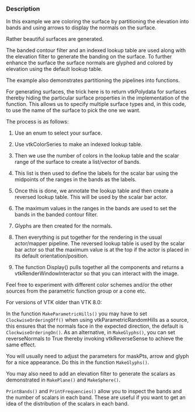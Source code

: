 ### Description
In this example we are coloring the surface by partitioning the elevation
into bands and using arrows to display the normals on the surface.

Rather beautiful surfaces are generated.

The banded contour filter and an indexed lookup table are used along with 
the elevation filter to generate the banding on the surface.
To further enhance the surface the surface normals are
glyphed and colored by elevation using the default lookup table. 

The example also demonstrates partitioning the pipelines into functions.

For generating surfaces, the trick here is to return vtkPolydata for surfaces
thereby hiding the particular surface properties in the implementation of the
function. This allows us to specify multiple surface types and, in this code,
to use the name of the surface to pick the one we want.

The process is as follows:

1. Use an enum to select your surface.

2. Use vtkColorSeries to make an indexed lookup table.

3. Then we use the number of colors in the lookup table and the scalar range of the surface to create a list/vector of bands.

4. This list is then used to define the labels for the scalar bar using the midpoints of the ranges in the bands as the labels.

5. Once this is done, we annotate the lookup table and then create a reversed lookup table. This will be used by the scalar bar actor.

6. The maximum values in the ranges in the bands are used to set the bands in the banded contour filter.

7. Glyphs are then created for the normals.

8. Then everything is put together for the rendering in the usual actor/mapper pipeline. The reversed lookup table is used by the scalar bar actor so that the maximum value is at the top if the actor is placed in its default orientation/position.

9. The function Display() pulls together all the components and returns a vtkRenderWindowInteractor so that you can interact with the image.

Feel free to experiment with different color schemes and/or the other
sources from the parametric function group or a cone etc.

For versions of VTK older than VTK 8.0:

In the function `MakeParametricHills()` you may have to set `ClockwiseOrderingOff()` when using vtkParametricRandomHills as a source, this ensures that the normals face in the expected direction, the default is `ClockwiseOrderingOn()`.
As an alternative, in `MakeGlyphs()`, you can set reverseNormals to True thereby invoking vtkReverseSense to achieve the same effect.

You will usually need to adjust the parameters for maskPts,
arrow and glyph for a nice appearance.
Do this in the function `MakeGlyphs()`.

You may also need to add an elevation filter to generate the scalars
as demonstrated in `MakePlane()` and `MakeSphere()`.

`PrintBands()` and `PrintFrequencies()` allow you to inspect the bands and
the number of scalars in each band. These are useful if you want to
get an idea of the distribution of the scalars in each band.
